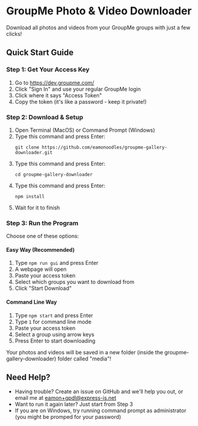 # GroupMe Photo & Video Downloader

Download all photos and videos from your GroupMe groups with just a few clicks!

## Quick Start Guide

### Step 1: Get Your Access Key
1. Go to https://dev.groupme.com/
2. Click "Sign In" and use your regular GroupMe login
3. Click where it says "Access Token"
4. Copy the token (it's like a password - keep it private!)

### Step 2: Download & Setup
1. Open Terminal (MacOS) or Command Prompt (Windows)
2. Type this command and press Enter:
   ```
   git clone https://github.com/eamonoodles/groupme-gallery-downloader.git
   ```
3. Type this command and press Enter:
   ```
   cd groupme-gallery-downloader
   ```
4. Type this command and press Enter:
   ```
   npm install
   ```
5. Wait for it to finish

### Step 3: Run the Program
Choose one of these options:

#### Easy Way (Recommended)
1. Type `npm run gui` and press Enter
2. A webpage will open
3. Paste your access token
4. Select which groups you want to download from
5. Click "Start Download"

#### Command Line Way
1. Type `npm start` and press Enter
2. Type `1` for command line mode
3. Paste your access token
4. Select a group using arrow keys
5. Press Enter to start downloading

Your photos and videos will be saved in a new folder (inside the groupme-gallery-downloader) folder called "media"!

## Need Help?
- Having trouble? Create an issue on GitHub and we'll help you out, or email me at eamon+gpdl@express-is.net
- Want to run it again later? Just start from Step 3
- If you are on Windows, try running command prompt as administrator (you might be promped for your password)
